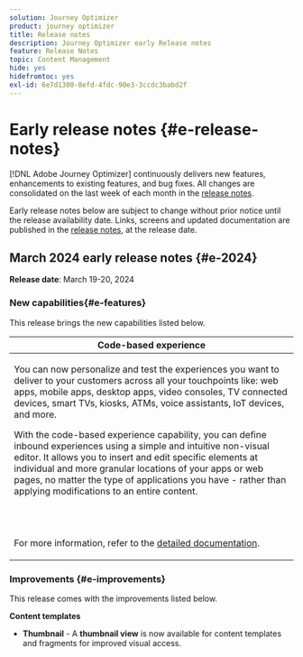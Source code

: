```yaml
---
solution: Journey Optimizer
product: journey optimizer
title: Release notes
description: Journey Optimizer early Release notes
feature: Release Notes
topic: Content Management
hide: yes
hidefromtoc: yes
exl-id: 6e7d1300-8efd-4fdc-90e3-3ccdc3babd2f
---
```

# Early release notes {#e-release-notes}

[!DNL Adobe Journey Optimizer] continuously delivers new features, enhancements to existing features, and bug fixes. All changes are consolidated on the last week of each month in the [release notes](release-notes.md). 

Early release notes below are subject to change without prior notice until the release availability date. Links, screens and updated documentation are published in the [release notes](release-notes.md), at the release date.

## March 2024 early release notes {#e-2024}

**Release date**: March 19-20, 2024

### New capabilities{#e-features}

This release brings the new capabilities listed below.

<table>
<thead>
<tr>
<th><strong>Code-based experience</strong><br/></th>
</tr>
</thead>
<tbody>
<tr>
<td>
<p>You can now personalize and test the experiences you want to deliver to your customers across all your touchpoints like: web apps, mobile apps, desktop apps, video consoles, TV connected devices, smart TVs, kiosks, ATMs, voice assistants, IoT devices, and more.</p>
<p>With the code-based experience capability, you can define inbound experiences using a simple and intuitive non-visual editor. It allows you to insert and edit specific elements at individual and more granular locations of your apps or web pages, no matter the type of applications you have - rather than applying modifications to an entire content.</p><br/><br/></p>
<p>For more information, refer to the <a href="../code-based/get-started-code-based.md">detailed documentation</a>.</p>
<!--img src="assets/do-not-localize/web_inapp.gif"-->
</tr>
</tbody>
</table>

### Improvements {#e-improvements}

This release comes with the improvements listed below.

**Content templates**

* **Thumbnail** - A **thumbnail view** is now available for content templates and fragments for improved visual access.

